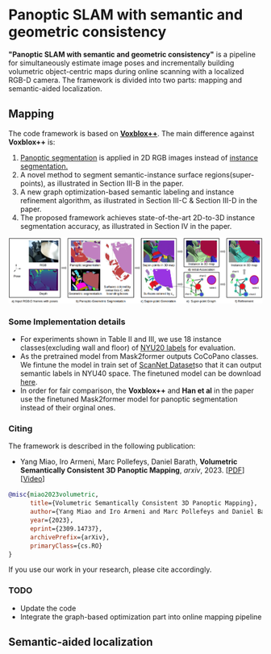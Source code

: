 # Panoptic SLAM with semantic and geometric consistency

**"Panoptic SLAM with semantic and geometric consistency"** is a pipeline for simultaneously estimate image poses and incrementally building volumetric object-centric maps during online scanning with a localized RGB-D camera. The framework is divided into two parts: mapping and semantic-aided localization.

## Mapping  
The code framework is based on [**Voxblox++**](https://github.com/ethz-asl/voxblox-plusplus).
The main difference against **Voxblox++** is: 
<ol>
  <li> <a href="[https://github.com/facebookresearch/detectron2](https://github.com/facebookresearch/Mask2Former)">Panoptic segmentation</a> is applied in 2D RGB images instead of <a href="https://github.com/matterport/Mask_RCNN2">instance segmentation.</a></li>
  <li>A novel method to segment semantic-instance surface regions(super-points), as illustrated in Section III-B in the paper.</li>
  <li>A new graph optimization-based semantic labeling and instance refinement algorithm, as illustrated in Section III-C & Section III-D in the paper.</li>
  <li>The proposed framework achieves state-of-the-art 2D-to-3D instance segmentation accuracy, as illustrated in Section IV in the paper.</li>
</ol>

<p align="center">
  <img src="./images/pipeline.png" width=700>
</p>  

### Some Implementation details
- For experiments shown in Table II and III, we use 18 instance classes(excluding wall and floor) of [NYU20 labels](https://kaldir.vc.in.tum.de/scannet_benchmark/labelids.txt) for evaluation.
- As the pretrained model from Mask2former outputs CoCoPano classes. We fintune the model in train set of [ScanNet Dataset](https://kaldir.vc.in.tum.de/scannet_benchmark)so that it can output semantic labels in NYU40 space. The finetuned model can be download [here](https://drive.google.com/file/d/1vHszTmSo7HGZFHJHF7QAhazOI9NcuRdv/view?usp=sharing).
- In order for fair comparison, the **Voxblox++** and **Han et al** in the paper use the finetuned Mask2former model for panoptic segmentation instead of their orginal ones. 

### Citing
The framework is described in the following publication:

- Yang Miao, Iro Armeni, Marc Pollefeys, Daniel Barath, **Volumetric Semantically Consistent 3D Panoptic Mapping**, _arxiv_, 2023. [[PDF](https://arxiv.org/abs/2309.14737)] [[Video](https://youtu.be/A3aY7pdYAa4)]


```bibtex
@misc{miao2023volumetric,
      title={Volumetric Semantically Consistent 3D Panoptic Mapping}, 
      author={Yang Miao and Iro Armeni and Marc Pollefeys and Daniel Barath},
      year={2023},
      eprint={2309.14737},
      archivePrefix={arXiv},
      primaryClass={cs.RO}
}
```

If you use our work in your research, please cite accordingly.

### TODO
- Update the code
- Integrate the graph-based optimization part into online mapping pipeline

## Semantic-aided localization 
<!--
### Getting started
- [Installing on Ubuntu](https://github.com/y9miao/volumetric-semantically-consistent-3D-panoptic-mapping/wiki/Installation)
- [Datasets](https://github.com/y9miao/volumetric-semantically-consistent-3D-panoptic-mapping/wiki/Datasets)
- [Basic usage](https://github.com/y9miao/volumetric-semantically-consistent-3D-panoptic-mapping/wiki/Basic-Usage)
-->
